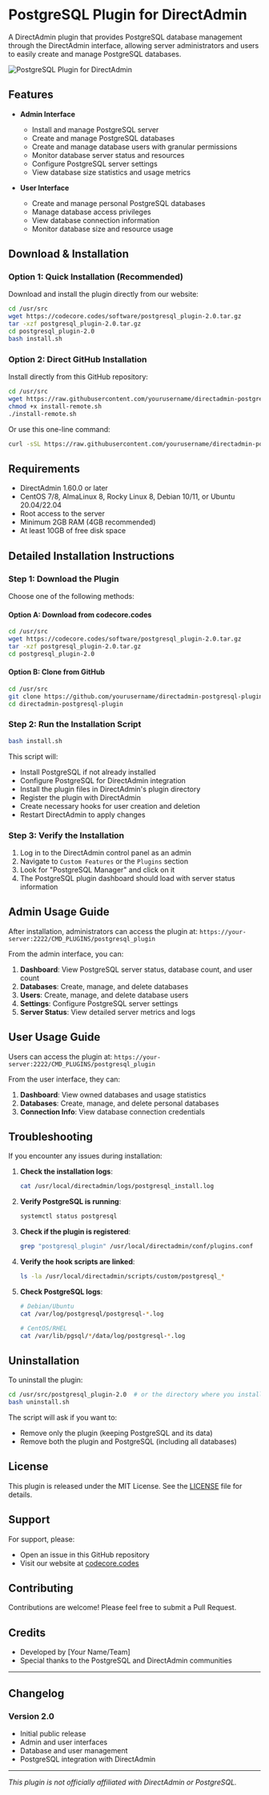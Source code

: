 # PostgreSQL Plugin for DirectAdmin

A DirectAdmin plugin that provides PostgreSQL database management through the DirectAdmin interface, allowing server administrators and users to easily create and manage PostgreSQL databases.

![PostgreSQL Plugin for DirectAdmin](https://raw.githubusercontent.com/yourusername/directadmin-postgresql-plugin/main/screenshot.png)

## Features

- **Admin Interface**
  - Install and manage PostgreSQL server
  - Create and manage PostgreSQL databases
  - Create and manage database users with granular permissions
  - Monitor database server status and resources
  - Configure PostgreSQL server settings
  - View database size statistics and usage metrics

- **User Interface**
  - Create and manage personal PostgreSQL databases
  - Manage database access privileges
  - View database connection information
  - Monitor database size and resource usage

## Download & Installation

### Option 1: Quick Installation (Recommended)

Download and install the plugin directly from our website:

```bash
cd /usr/src
wget https://codecore.codes/software/postgresql_plugin-2.0.tar.gz
tar -xzf postgresql_plugin-2.0.tar.gz
cd postgresql_plugin-2.0
bash install.sh
```

### Option 2: Direct GitHub Installation

Install directly from this GitHub repository:

```bash
cd /usr/src
wget https://raw.githubusercontent.com/yourusername/directadmin-postgresql-plugin/main/install-remote.sh
chmod +x install-remote.sh
./install-remote.sh
```

Or use this one-line command:

```bash
curl -sSL https://raw.githubusercontent.com/yourusername/directadmin-postgresql-plugin/main/install-remote.sh | bash
```

## Requirements

- DirectAdmin 1.60.0 or later
- CentOS 7/8, AlmaLinux 8, Rocky Linux 8, Debian 10/11, or Ubuntu 20.04/22.04
- Root access to the server
- Minimum 2GB RAM (4GB recommended)
- At least 10GB of free disk space

## Detailed Installation Instructions

### Step 1: Download the Plugin

Choose one of the following methods:

#### Option A: Download from codecore.codes

```bash
cd /usr/src
wget https://codecore.codes/software/postgresql_plugin-2.0.tar.gz
tar -xzf postgresql_plugin-2.0.tar.gz
cd postgresql_plugin-2.0
```

#### Option B: Clone from GitHub

```bash
cd /usr/src
git clone https://github.com/yourusername/directadmin-postgresql-plugin.git
cd directadmin-postgresql-plugin
```

### Step 2: Run the Installation Script

```bash
bash install.sh
```

This script will:
- Install PostgreSQL if not already installed
- Configure PostgreSQL for DirectAdmin integration
- Install the plugin files in DirectAdmin's plugin directory
- Register the plugin with DirectAdmin
- Create necessary hooks for user creation and deletion
- Restart DirectAdmin to apply changes

### Step 3: Verify the Installation

1. Log in to the DirectAdmin control panel as an admin
2. Navigate to `Custom Features` or the `Plugins` section
3. Look for "PostgreSQL Manager" and click on it
4. The PostgreSQL plugin dashboard should load with server status information

## Admin Usage Guide

After installation, administrators can access the plugin at:
`https://your-server:2222/CMD_PLUGINS/postgresql_plugin`

From the admin interface, you can:

1. **Dashboard**: View PostgreSQL server status, database count, and user count
2. **Databases**: Create, manage, and delete databases
3. **Users**: Create, manage, and delete database users
4. **Settings**: Configure PostgreSQL server settings
5. **Server Status**: View detailed server metrics and logs

## User Usage Guide

Users can access the plugin at:
`https://your-server:2222/CMD_PLUGINS/postgresql_plugin`

From the user interface, they can:

1. **Dashboard**: View owned databases and usage statistics
2. **Databases**: Create, manage, and delete personal databases
3. **Connection Info**: View database connection credentials

## Troubleshooting

If you encounter any issues during installation:

1. **Check the installation logs**:
   ```bash
   cat /usr/local/directadmin/logs/postgresql_install.log
   ```

2. **Verify PostgreSQL is running**:
   ```bash
   systemctl status postgresql
   ```

3. **Check if the plugin is registered**:
   ```bash
   grep "postgresql_plugin" /usr/local/directadmin/conf/plugins.conf
   ```

4. **Verify the hook scripts are linked**:
   ```bash
   ls -la /usr/local/directadmin/scripts/custom/postgresql_*
   ```

5. **Check PostgreSQL logs**:
   ```bash
   # Debian/Ubuntu
   cat /var/log/postgresql/postgresql-*.log
   
   # CentOS/RHEL
   cat /var/lib/pgsql/*/data/log/postgresql-*.log
   ```

## Uninstallation

To uninstall the plugin:

```bash
cd /usr/src/postgresql_plugin-2.0  # or the directory where you installed from
bash uninstall.sh
```

The script will ask if you want to:
- Remove only the plugin (keeping PostgreSQL and its data)
- Remove both the plugin and PostgreSQL (including all databases)

## License

This plugin is released under the MIT License. See the [LICENSE](LICENSE) file for details.

## Support

For support, please:
- Open an issue in this GitHub repository
- Visit our website at [codecore.codes](https://codecore.codes)

## Contributing

Contributions are welcome! Please feel free to submit a Pull Request.

## Credits

- Developed by [Your Name/Team]
- Special thanks to the PostgreSQL and DirectAdmin communities

---

## Changelog

### Version 2.0
- Initial public release
- Admin and user interfaces
- Database and user management
- PostgreSQL integration with DirectAdmin

---

*This plugin is not officially affiliated with DirectAdmin or PostgreSQL.*